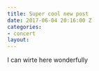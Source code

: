 ```yaml
---
title: Super cool new post
date: 2017-06-04 20:16:00 Z
categories:
- concert
layout: 
---
```


I can wirte here wonderfully
